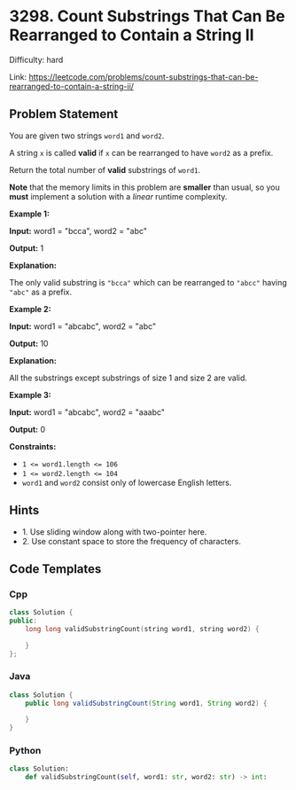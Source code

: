 # 3298. Count Substrings That Can Be Rearranged to Contain a String II

Difficulty: hard

Link: https://leetcode.com/problems/count-substrings-that-can-be-rearranged-to-contain-a-string-ii/

## Problem Statement

You are given two strings `word1` and `word2`.

A string `x` is called **valid** if `x` can be rearranged to have `word2` as a prefix.

Return the total number of **valid** substrings of `word1`.

**Note** that the memory limits in this problem are **smaller** than usual, so you **must** implement a solution with a *linear* runtime complexity.

**Example 1:**

**Input:** word1 \= "bcca", word2 \= "abc"

**Output:** 1

**Explanation:**

The only valid substring is `"bcca"` which can be rearranged to `"abcc"` having `"abc"` as a prefix.

**Example 2:**

**Input:** word1 \= "abcabc", word2 \= "abc"

**Output:** 10

**Explanation:**

All the substrings except substrings of size 1 and size 2 are valid.

**Example 3:**

**Input:** word1 \= "abcabc", word2 \= "aaabc"

**Output:** 0

**Constraints:**

* `1 <= word1.length <= 106`
* `1 <= word2.length <= 104`
* `word1` and `word2` consist only of lowercase English letters.

## Hints

- 1\. Use sliding window along with two\-pointer here.
- 2\. Use constant space to store the frequency of characters.

## Code Templates

### Cpp
```cpp
class Solution {
public:
    long long validSubstringCount(string word1, string word2) {
        
    }
};
```

### Java
```java
class Solution {
    public long validSubstringCount(String word1, String word2) {
        
    }
}
```

### Python
```python
class Solution:
    def validSubstringCount(self, word1: str, word2: str) -> int:
        
```

